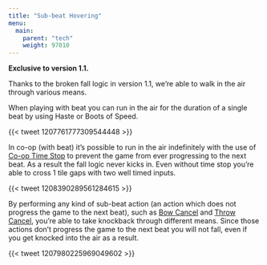 ```yaml
---
title: "Sub-beat Hovering"
menu:
  main:
    parent: "tech"
    weight: 97010
---
```


**Exclusive to version 1.1.**

Thanks to the broken fall logic in version 1.1, we’re able to walk in the air through various means.

When playing with beat you can run in the air for the duration of a single beat by using Haste or Boots of Speed.

{{< tweet 1207761777309544448 >}}

In co-op (with beat) it’s possible to run in the air indefinitely with the use of [Co-op Time Stop](/tech/co-op-time-stop/) to prevent the game from ever progressing to the next beat.
As a result the fall logic never kicks in. Even without time stop you’re able to cross 1 tile gaps with two well timed inputs.

{{< tweet 1208390289561284615 >}}

By performing any kind of sub-beat action (an action which does not progress the game to the next beat), such as [Bow Cancel](/tech/item-cancel/#bow-cancel) and [Throw Cancel](/tech/item-cancel/#throw-cancel), you’re able to take knockback through different means.
Since those actions don’t progress the game to the next beat you will not fall, even if you get knocked into the air as a result.

{{< tweet 1207980225969049602 >}}
